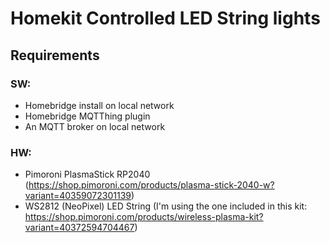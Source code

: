 # Homekit Controlled LED String lights

## Requirements
### SW:
- Homebridge install on local network
- Homebridge MQTThing plugin
- An MQTT broker on local network

### HW:
- Pimoroni PlasmaStick RP2040 (https://shop.pimoroni.com/products/plasma-stick-2040-w?variant=40359072301139)
- WS2812 (NeoPixel) LED String (I'm using the one included in this kit: https://shop.pimoroni.com/products/wireless-plasma-kit?variant=40372594704467)
